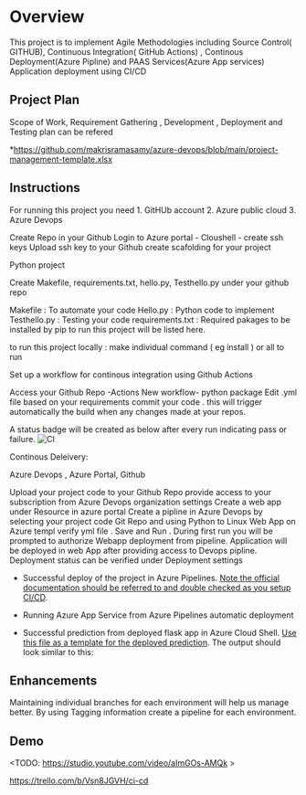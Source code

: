 # Overview

This project is to implement Agile Methodologies including Source Control( GITHUB), Continuous Integration( GitHub Actions) , Continous Deployment(Azure Pipline) and PAAS Services(Azure App services) Application deployment using CI/CD 

## Project Plan

Scope of Work, Requirement Gathering , Development , Deployment and Testing plan can be refered 

*https://github.com/makrisramasamy/azure-devops/blob/main/project-management-template.xlsx

## Instructions

For running this project you need 1. GitHUb account 2. Azure public cloud 3. Azure Devops 

Create Repo in your Github
Login to Azure portal - Cloushell - create ssh keys
Upload ssh key to your Github
create scafolding for your project


Python project

Create Makefile, requirements.txt, hello.py, Testhello.py under your github repo

Makefile : To automate your code
Hello.py : Python code to implement
Testhello.py : Testing your code 
requirements.txt : Required pakages to be installed by pip to run this project will be listed here.

to run this project locally :  make individual command ( eg install ) or all to run 

Set up a workflow for continous integration using Github Actions

Access your Github Repo -Actions
New workflow- python package
Edit .yml file based on your requirements
commit your code . this will trigger automatically the build when any changes made at your repos.
 
 A status badge will be created as below after every run indicating pass or failure.
![CI](https://github.com/makrisramasamy/azure-devops/workflows/CI/badge.svg)

Continous Deleivery:

Azure Devops , Azure Portal, Github

Upload your project code to your Github Repo
provide access to your subscription from Azure Devops organization settings
Create a web app under Resource in azure portal
Create a pipline in Azure Devops by selecting your project code Git Repo and using Python to Linux Web App on Azure templ
verify yml file . Save and Run . 
During first run you will be prompted to authorize Webapp deployment from pipeline.
Application will be deployed in web App after providing access to Devops pipline.
Deployment status can be verified under Deployment settings



* Successful deploy of the project in Azure Pipelines.  [Note the official documentation should be referred to and double checked as you setup CI/CD](https://docs.microsoft.com/en-us/azure/devops/pipelines/ecosystems/python-webapp?view=azure-devops).


* Running Azure App Service from Azure Pipelines automatic deployment

* Successful prediction from deployed flask app in Azure Cloud Shell.  [Use this file as a template for the deployed prediction](https://github.com/udacity/nd082-Azure-Cloud-DevOps-Starter-Code/blob/master/C2-AgileDevelopmentwithAzure/project/starter_files/flask-sklearn/make_predict_azure_app.sh).
The output should look similar to this:


## Enhancements

Maintaining individual branches for each environment will help us manage better.
By using Tagging information create a pipeline for each environment.

## Demo 

<TODO: https://studio.youtube.com/video/aImGOs-AMQk >

https://trello.com/b/Vsn8JGVH/ci-cd


